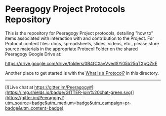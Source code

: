 # Peeragogy Project Protocols Repository


This is the repository for Peeragogy Project protocols, detailing "how to" items associated with interaction with and contribution to the Project.  For Protocol content files: docs, spreadsheets, slides, videos, etc., please store source materials in the appropriate Protocol Folder on the shared Peeragogy Google Drive at:

https://drive.google.com/drive/folders/0B4fCXavVvedSYi05b25qTXpQZkE

Another place to get started is with the [What is a Protocol?](https://github.com/Peeragogy/Protocols/blob/master/What%20is%20a%20Protocol%3F) in this directory.

***

[![Live chat at https://gitter.im/Peeragogy#](https://img.shields.io/badge/GITTER-join%20chat-green.svg)](https://gitter.im/Peeragogy?utm_source=badge&utm_medium=badge&utm_campaign=pr-badge&utm_content=badge)
